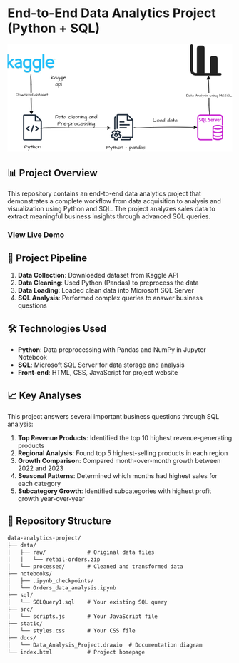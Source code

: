 # End-to-End Data Analytics Project (Python + SQL)

[![Project Banner](https://github.com/SaravanaPrashanth/data-analysis/blob/master/docs/Data%20Analysis%20Project.drawio.png)](https://SaravanaPrashanth.github.io/data-analytics-project/)

## 📊 Project Overview

This repository contains an end-to-end data analytics project that demonstrates a complete workflow from data acquisition to analysis and visualization using Python and SQL. The project analyzes sales data to extract meaningful business insights through advanced SQL queries.

### [View Live Demo](https://saravanaprashanth.github.io/data-analysis/)

## 🔄 Project Pipeline

1. **Data Collection**: Downloaded dataset from Kaggle API
2. **Data Cleaning**: Used Python (Pandas) to preprocess the data
3. **Data Loading**: Loaded clean data into Microsoft SQL Server
4. **SQL Analysis**: Performed complex queries to answer business questions

## 🛠️ Technologies Used

- **Python**: Data preprocessing with Pandas and NumPy in Jupyter Notebook
- **SQL**: Microsoft SQL Server for data storage and analysis
- **Front-end**: HTML, CSS, JavaScript for project website

## 📈 Key Analyses

This project answers several important business questions through SQL analysis:

1. **Top Revenue Products**: Identified the top 10 highest revenue-generating products
2. **Regional Analysis**: Found top 5 highest-selling products in each region
3. **Growth Comparison**: Compared month-over-month growth between 2022 and 2023
4. **Seasonal Patterns**: Determined which months had highest sales for each category
5. **Subcategory Growth**: Identified subcategories with highest profit growth year-over-year

## 📁 Repository Structure

```
data-analytics-project/
├── data/
│   ├── raw/             # Original data files
│   │   └── retail-orders.zip
│   └── processed/       # Cleaned and transformed data
├── notebooks/
│   ├── .ipynb_checkpoints/
│   └── Orders_data_analysis.ipynb
├── sql/
│   └── SQLQuery1.sql    # Your existing SQL query
├── src/
│   └── scripts.js       # Your JavaScript file
├── static/
│   └── styles.css       # Your CSS file
├── docs/
│   └── Data_Analysis_Project.drawio  # Documentation diagram
└── index.html           # Project homepage
